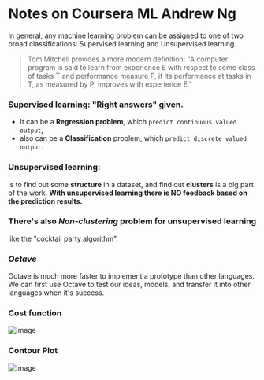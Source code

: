 # Notes on Coursera ML Andrew Ng

In general, any machine learning problem can be assigned to one of two broad classifications:
Supervised learning and Unsupervised learning.

> Tom Mitchell provides a more modern definition: "A computer program is said to learn from experience E with respect to some class of tasks T and performance measure P, if its performance at tasks in T, as measured by P, improves with experience E."


### Supervised learning: "Right answers" given.
- It can be a **Regression problem**, which `predict continuous valued output`,
- also can be a **Classification** problem, which `predict discrete valued output`.


### Unsupervised learning: 
is to find out some **structure** in a dataset, and find out **clusters** is a big part of the work. 
**With unsupervised learning there is NO feedback based on the prediction results.**

### There's also _Non-clustering_ problem for unsupervised learning
like the "cocktail party algorithm".

### _Octave_ 
Octave is much more faster to implement a prototype than other languages. We can first use Octave to test our ideas, models, and transfer it into other languages when it's success.

### Cost function
![image](https://user-images.githubusercontent.com/14041622/46939279-77e67b00-d098-11e8-8d57-d6c341560ab2.png)


### Contour Plot

![image](https://user-images.githubusercontent.com/14041622/46940434-4c18c480-d09b-11e8-8617-62e1ddc10c91.png)
